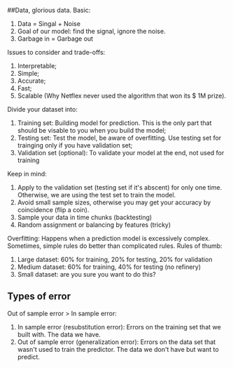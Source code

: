 ##Data, glorious data. 
Basic:

1. Data = Singal + Noise
2. Goal of our model: find the signal, ignore the noise. 
3. Garbage in = Garbage out

Issues to consider and trade-offs:

1. Interpretable;
2. Simple;
3. Accurate;
4. Fast;
5. Scalable (Why Netflex never used the algorithm that won its $ 1M prize).

Divide your dataset into:

1. Training set: Building model for prediction. This is the only part that should be visable to you when you build the model;
2. Testing set: Test the model, be aware of overfitting. Use testing set for trainging only if you have validation set;
3. Validation set (optional): To validate your model at the end, not used for training  

Keep in mind: 

1. Apply to the validation set (testing set if it's abscent) for only one time. Otherwise, we are using the test set to train the model. 
2. Avoid small sample sizes, otherwise you may get your accuracy by coincidence (flip a coin).
3. Sample your data in time chunks (backtesting)
4. Random assignment or balancing by features (tricky)


Overfitting: Happens when a prediction model is excessively complex. Sometimes, simple rules do better than complicated rules.
Rules of thumb:

1. Large dataset: 60% for training, 20% for testing, 20% for validation 
2. Medium dataset: 60% for training, 40% for testing (no refinery)
3. Small dataset: are you sure you want to do this? 


## Types of error

Out of sample error > In sample error:

1. In sample error (resubstitution error): Errors on the training set that we built with. The data we have.
2. Out of sample error (generalization error): Errors on the data set that wasn't used to train the predictor. The data we don't have but want to predict. 

